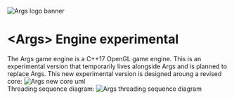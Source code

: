 ![Args logo banner](https://cdn.discordapp.com/attachments/448616491416551438/700405124589420675/Args-banner-long.png)
# \<Args\> Engine experimental
The Args game engine is a C++17 OpenGL game engine.
This is an experimental version that temporarily lives alongside Args and is planned to replace Args.
This new experimental version is designed aroung a revised core:
![Args new core uml](https://cdn.discordapp.com/attachments/448616491416551438/704044271929655356/unknown.png)
<br>
Threading sequence diagram:
![Args threading sequence diagram](https://cdn.discordapp.com/attachments/448616491416551438/703997061812584579/unknown.png)
